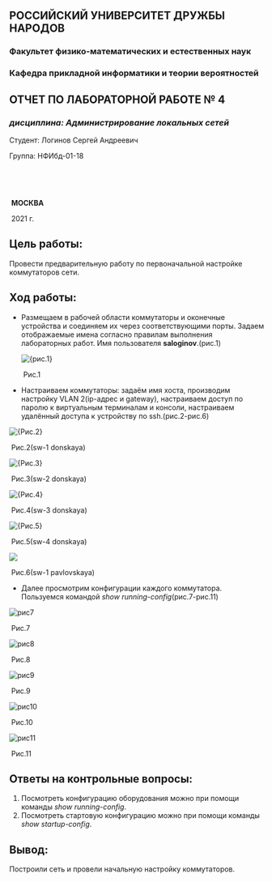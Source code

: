 ## **РОССИЙСКИЙ УНИВЕРСИТЕТ ДРУЖБЫ НАРОДОВ**

### **Факультет физико-математических и естественных наук**

### **Кафедра прикладной информатики и теории вероятностей**



















## **ОТЧЕТ ПО ЛАБОРАТОРНОЙ РАБОТЕ № 4**

###  *дисциплина: Администрирование локальных сетей*



















Студент:	Логинов Сергей Андреевич

Группа:	  НФИбд-01-18 



​													



​														

​																		 	**МОСКВА**

​															    				2021 г.







## Цель работы:

Провести предварительную работу по первоначальной настройке коммутаторов сети.

##  Ход работы:

* Размещаем в рабочей области коммутаторы и оконечные устройства и соединяем их через соответствующими порты. Задаем отображаемые имена согласно правилам выполнения лабораторных работ. Имя пользователя **saloginov**.(рис.1)

  ![{рис.1}](C:\Users\itsok\Desktop\screen\рис1.png)

  ​																					Рис.1

* Настраиваем коммутаторы: задаём имя хоста, производим настройку VLAN 2(ip-адрес и gateway), настраиваем доступ по паролю к виртуальным терминалам и консоли, настраиваем удалённый доступа к устройству по ssh.(рис.2-рис.6)

![{Рис.2}](C:\Users\itsok\Desktop\screen\рис2.png)

​																	Рис.2(sw-1 donskaya)

![{Рис.3}](C:\Users\itsok\Desktop\screen\рис3.png)

​																		Рис.3(sw-2 donskaya)

![{Рис.4}](C:\Users\itsok\Desktop\screen\рис4.png)

​																			Рис.4(sw-3 donskaya)

![{Рис.5}](C:\Users\itsok\Desktop\screen\рис5.png)

​																			Рис.5(sw-4 donskaya)

![](C:\Users\itsok\Desktop\screen\рис6.png)

​																			Рис.6(sw-1 pavlovskaya)

* Далее просмотрим конфигурации каждого коммутатора. Пользуемся командой *show running-config*(рис.7-рис.11)

![рис7](C:\Users\itsok\Desktop\screen\рис7.png)

​																						Рис.7

![рис8](C:\Users\itsok\Desktop\screen\рис8.png)

​																						Рис.8

![рис9](C:\Users\itsok\Desktop\screen\рис9.png)

​																						Рис.9

![рис10](C:\Users\itsok\Desktop\screen\рис10.png)

​																						Рис.10

![рис11](C:\Users\itsok\Desktop\screen\рис11.png)

​																						Рис.11

## Ответы на контрольные вопросы:

1. Посмотреть конфигурацию оборудования можно при помощи команды *show running-config*.
2. Посмотреть стартовую конфигурацию можно при помощи команды *show startup-config*.



## Вывод:

Построили сеть и провели начальную настройку коммутаторов. 